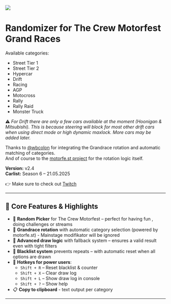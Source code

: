 [<img src="https://github.com/user-attachments/assets/f32ae56e-248a-4780-9c39-da9c1b17f73e">](https://shogun160.github.io/TCM-ZEN_DOMIZER/zendomizer.html)

# **Randomizer for The Crew Motorfest Grand Races**

Available categories:
- Street Tier 1
- Street Tier 2
- Hypercar
- Drift
- Racing
- AGP
- Motocross
- Rally
- Rally Raid
- Monster Truck

⚠️ *For Drift there are only a few cars available at the moment (Hoonigan & Mitsubishi). This is because steering will block for most other drift cars when using direct mode or high dynamic maxlock. More cars may be added later.*

Thanks to [@wbcolon](https://github.com/wbcolon) for integrating the Grandrace rotation and automatic matching of categories.  
And of course to the [motorfe.st project](https://github.com/calamity-inc/motorfe.st/) for the rotation logic itself.

**Version:** v2.4  
**Carlist:** Season 6 – 21.05.2025

👉 Make sure to check out [Twitch](https://www.twitch.tv/xthepapapyr0)

---

## 🔧 Core Features & Highlights

- 🎰 **Random Picker** for The Crew Motorfest – perfect for having fun , doing challenges or streams
- 🏁 **Grandrace rotation** with automatic category selection (powered by motorfe.st) - Mainstage modifikator will be ignored
- 🎯 **Advanced draw logic** with fallback system – ensures a valid result even with tight filters
- 🔁 **Blacklist system** prevents repeats – with automatic reset when all options are drawn
- 🧹 **Hotkeys for power users**:
  - `Shift + R` – Reset blacklist & counter  
  - `Shift + X` – Clear draw log  
  - `Shift + L` – Show draw log in console  
  - `Shift + ?` – Show help  
- 📋 **Copy to clipboard** - text output per category

---
